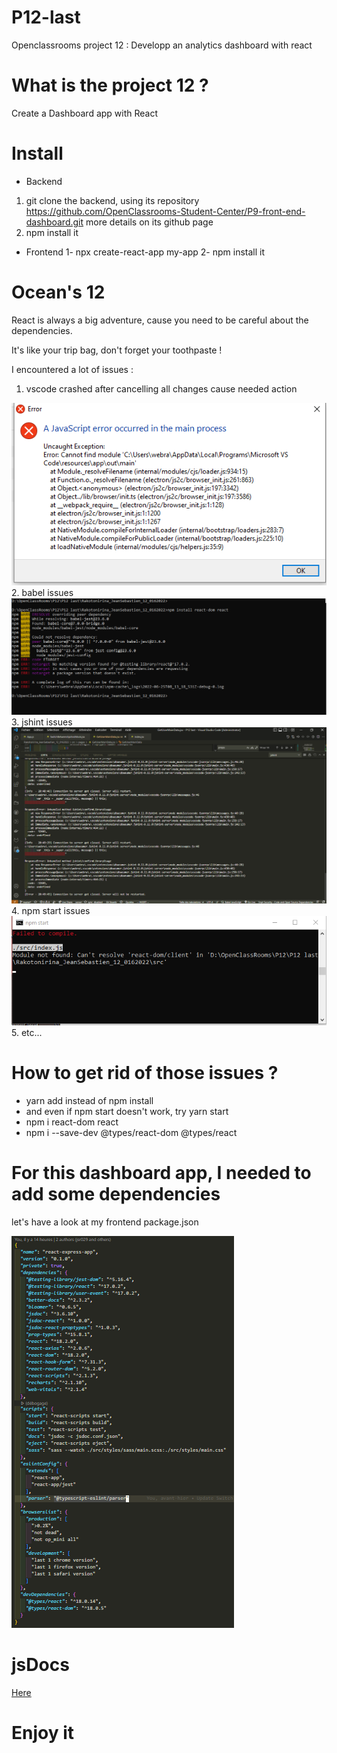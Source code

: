 # P12-last
Openclassrooms project 12 : Developp an analytics dashboard with react

# What is the project 12 ?
Create a Dashboard app with React

# Install
- Backend

1. git clone the backend, using its repository https://github.com/OpenClassrooms-Student-Center/P9-front-end-dashboard.git more details on its github page
2. npm install it

- Frontend
1- npx create-react-app my-app
2- npm install it

# Ocean's 12
React is always a big adventure, cause you need to be careful about the dependencies. 

It's like your trip bag, don't forget your toothpaste !

I encountered a lot of issues :
1. vscode crashed after cancelling all changes cause needed action
<div><img src="https://github.com/jsr029/P12-last/blob/master/vscode%20error.PNG" alt="vscode crashing image" /></div> 
2. babel issues
<div><img src="https://github.com/jsr029/P12-last/blob/master/babelIssue.PNG" alt="babel issues" /></div>
3. jshint issues <div><img src="https://github.com/jsr029/P12-last/blob/master/jshintIssues.PNG" alt="jshint issue" /></div>
4. npm start issues <div><img src="https://github.com/jsr029/P12-last/blob/master/npmStartIssue.PNG" alt="npm start issues" /></div>
5. etc...

# How to get rid of those issues ?
- yarn add instead of npm install
- and even if npm start doesn't work, try yarn start
- npm i react-dom react
- npm i --save-dev @types/react-dom @types/react

# For this dashboard app, I needed to add some dependencies
let's have a look at my frontend package.json
<div><img src="https://github.com/jsr029/P12-last/blob/master/packageJson.PNG" alt="package.json" /></div>

# jsDocs
[Here](https://jsr029.github.io/P12-last/Rakotonirina_JeanSebastien_12_0162022/docs/)

# Enjoy it
